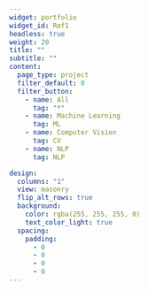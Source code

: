 ```yaml
---
widget: portfolio
widget_id: Ref1
headless: true
weight: 20
title: ""
subtitle: ""
content:
  page_type: project
  filter_default: 0
  filter_button:
    - name: All
      tag: "*"
    - name: Machine Learning
      tag: ML
    - name: Computer Vision
      tag: CV
    - name: NLP
      tag: NLP

design:
  columns: "1"
  view: masonry
  flip_alt_rows: true
  background:
    color: rgba(255, 255, 255, 0)
    text_color_light: true
  spacing:
    padding:
      - 0
      - 0
      - 0
      - 0
---
```

